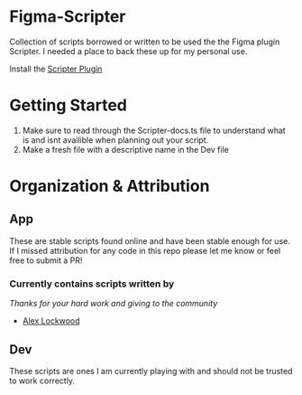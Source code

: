 # Figma-Scripter
Collection of scripts borrowed or written to be used the the Figma plugin Scripter. I needed a place to back these up for my personal use.

Install the [Scripter Plugin][ScripterLink]

# Getting Started
1. Make sure to read through the Scripter-docs.ts file to understand what is and isnt availible when planning out your script.
2. Make a fresh file with a descriptive name in the Dev file


# Organization & Attribution

## App
These are stable scripts found online and have been stable enough for use. If I missed attribution for any code in this repo please let me know or feel free to submit a PR!

### Currently contains scripts written by
_Thanks for your hard work and giving to the community_

-  [Alex Lockwood][AlexLockwoodLink]


## Dev
These scripts are ones I am currently playing with and should not be trusted to work correctly.



<!-- Links -->
[AlexLockwoodLink]: https://github.com/alexjlockwood
[ScripterLink]: https://www.figma.com/community/plugin/757836922707087381/Scripter